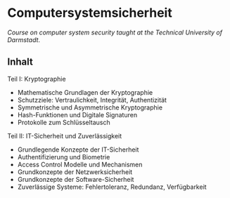 # Computersystemsicherheit

*Course on computer system security taught at the Technical University of Darmstadt*.

## Inhalt

Teil I: Kryptographie 
*   Mathematische Grundlagen der Kryptographie 
*   Schutzziele: Vertraulichkeit, Integrität, Authentizität 
*   Symmetrische und Asymmetrische Kryptographie 
*   Hash-Funktionen und Digitale Signaturen 
*   Protokolle zum Schlüsseltausch 

Teil II: IT-Sicherheit und Zuverlässigkeit 
*   Grundlegende Konzepte der IT-Sicherheit 
*   Authentifizierung und Biometrie 
*   Access Control Modelle und Mechanismen 
*   Grundkonzepte der Netzwerksicherheit 
*   Grundkonzepte der Software-Sicherheit 
*   Zuverlässige Systeme: Fehlertoleranz, Redundanz, Verfügbarkeit
